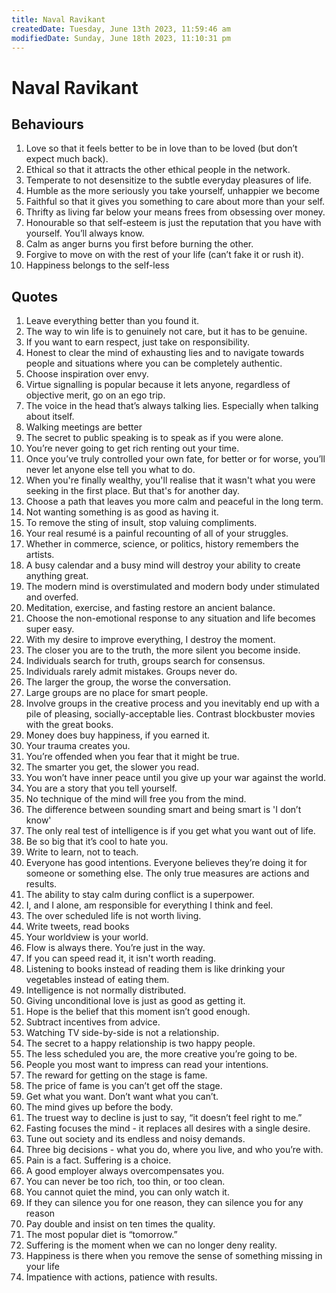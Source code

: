 ```yaml
---
title: Naval Ravikant
createdDate: Tuesday, June 13th 2023, 11:59:46 am
modifiedDate: Sunday, June 18th 2023, 11:10:31 pm
---
```


# Naval Ravikant

## Behaviours

1. Love so that it feels better to be in love than to be loved (but don’t expect much back).
2. Ethical so that it attracts the other ethical people in the network.
3. Temperate to not desensitize to the subtle everyday pleasures of life.
4. Humble as the more seriously you take yourself, unhappier we become
5. Faithful so that it gives you something to care about more than your self.
6. Thrifty as living far below your means frees from obsessing over money.
7. Honourable so that self-esteem is just the reputation that you have with yourself. You’ll always know.
8. Calm as anger burns you first before burning the other.
9. Forgive to move on with the rest of your life (can’t fake it or rush it).
10. Happiness belongs to the self-less

## Quotes

1. Leave everything better than you found it.
2. The way to win life is to genuinely not care, but it has to be genuine.
3. If you want to earn respect, just take on responsibility.
4. Honest to clear the mind of exhausting lies and to navigate towards people and situations where you can be completely authentic.
5. Choose inspiration over envy.
6. Virtue signalling is popular because it lets anyone, regardless of objective merit, go on an ego trip.
7. The voice in the head that’s always talking lies. Especially when talking about itself.
8. Walking meetings are better
9. The secret to public speaking is to speak as if you were alone.
10. You’re never going to get rich renting out your time.
11. Once you’ve truly controlled your own fate, for better or for worse, you’ll never let anyone else tell you what to do.
12. When you're finally wealthy, you'll realise that it wasn't what you were seeking in the first place. But that's for another day.
13. Choose a path that leaves you more calm and peaceful in the long term.
14. Not wanting something is as good as having it.
15. To remove the sting of insult, stop valuing compliments.
16. Your real resumé is a painful recounting of all of your struggles.
17. Whether in commerce, science, or politics, history remembers the artists.
18. A busy calendar and a busy mind will destroy your ability to create anything great.
19. The modern mind is overstimulated and modern body under stimulated and overfed.
20. Meditation, exercise, and fasting restore an ancient balance.
21. Choose the non-emotional response to any situation and life becomes super easy.
22. With my desire to improve everything, I destroy the moment.
23. The closer you are to the truth, the more silent you become inside.
24. Individuals search for truth, groups search for consensus.
25. Individuals rarely admit mistakes. Groups never do.
26. The larger the group, the worse the conversation.
27. Large groups are no place for smart people.
28. Involve groups in the creative process and you inevitably end up with a pile of pleasing, socially-acceptable lies. Contrast blockbuster movies with the great books.
29. Money does buy happiness, if you earned it.
30. Your trauma creates you.
31. You’re offended when you fear that it might be true.
32. The smarter you get, the slower you read.
33. You won’t have inner peace until you give up your war against the world.
34. You are a story that you tell yourself.
35. No technique of the mind will free you from the mind.
36. The difference between sounding smart and being smart is 'I don’t know'
37. The only real test of intelligence is if you get what you want out of life.
38. Be so big that it’s cool to hate you.
39. Write to learn, not to teach.
40. Everyone has good intentions. Everyone believes they’re doing it for someone or something else. The only true measures are actions and results.
41. The ability to stay calm during conflict is a superpower.
42. I, and I alone, am responsible for everything I think and feel.
43. The over scheduled life is not worth living.
44. Write tweets, read books
45. Your worldview is your world.
46. Flow is always there. You’re just in the way.
47. If you can speed read it, it isn't worth reading.
48. Listening to books instead of reading them is like drinking your vegetables instead of eating them.
49. Intelligence is not normally distributed.
50. Giving unconditional love is just as good as getting it.
51. Hope is the belief that this moment isn’t good enough.
52. Subtract incentives from advice.
53. Watching TV side-by-side is not a relationship.
54. The secret to a happy relationship is two happy people.
55. The less scheduled you are, the more creative you’re going to be.
56. People you most want to impress can read your intentions.
57. The reward for getting on the stage is fame.
58. The price of fame is you can’t get off the stage.
59. Get what you want. Don’t want what you can’t.
60. The mind gives up before the body.
61. The truest way to decline is just to say, “it doesn’t feel right to me.”
62. Fasting focuses the mind - it replaces all desires with a single desire.
63. Tune out society and its endless and noisy demands.
64. Three big decisions - what you do, where you live, and who you’re with.
65. Pain is a fact. Suffering is a choice.
66. A good employer always overcompensates you.
67. You can never be too rich, too thin, or too clean.
68. You cannot quiet the mind, you can only watch it.
69. If they can silence you for one reason, they can silence you for any reason
70. Pay double and insist on ten times the quality.
71. The most popular diet is “tomorrow.”
72. Suffering is the moment when we can no longer deny reality.
73. Happiness is there when you remove the sense of something missing in your life
74. Impatience with actions, patience with results.
